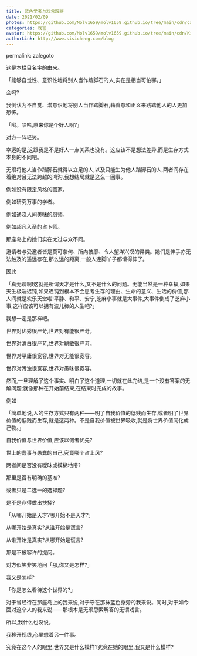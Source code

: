 ```yaml
---
title: 蓝色学者与戏言跟班
date: 2021/02/09
photos: https://github.com/Molv1659/molv1659.github.io/tree/main/cdn/category/zalegoto.jpeg
categories: 戏言
avatar: https://github.com/Molv1659/molv1659.github.io/tree/main/cdn/Kirito1.jpg
authorLink: http://www.sisicheng.com/blog
---
```

permalink: zalegoto

这是本栏目名字的由来。

「能够自觉性、意识性地将别人当作踏脚石的人,实在是相当可怕哪。」

  会吗?

  我倒认为不自觉、潜意识地将别人当作踏脚石,藉善意和正义来践踏他人的人更加恐怖。

  「哟。哈哈,原来你是个好人啊?」

  对方一阵轻笑。

  幸运的是,这跟我是不是好人一点关系也没有。这应该不是想法差异,而是生存方式本身的不同吧。

  无须将他人当作踏脚石就得以立足的人,以及只能生为他人踏脚石的人,两者间存在着绝对且无法跨越的鸿沟,我想结局就是这么一回事。

  例如没有限定风格的画家。

  例如研究万事的学者。

  例如通晓人间美味的厨师。

  例如超凡入圣的占卜师。

  那座岛上的她们实在太过与众不同。

  邀请者与受邀者皆是莫可奈何、所向披靡、令人望洋兴叹的异类。她们是伸手亦无法触及的遥远存在,那么远的距离,一般人连脚丫子都懒得伸了。

  因此

  「真无聊啊!这就是所谓天才是什么,又不是什么的问题。无能当然是一种幸福,如果天生极端迟钝,如果迟钝到根本不会思考生存的理由、生命的意义、生活的价值,那人间就是欢乐天堂啦!平静、和平、安宁,芝麻小事就是大事件,大事件倒成了芝麻小事,这样应该可以拥有波儿棒的人生吧?」

  我想一定是那样吧。

  世界对优秀很严苛,世界对有能很严苛。

  世界对清白很严苛,世界对聪敏很严苛。

  世界对平庸很宽容,世界对无能很宽容。

  世界对污浊很宽容,世界对愚昧很宽容。

  然而,一旦理解了这个事实、明白了这个道理,一切就在此完结,是一个没有答案的无解问题;就像那种在开始前结束,在结束时完成的故事。

  例如

  「简单地说,人的生存方式只有两种——明了自我价值的低贱而生存,或者明了世界价值的低贱而生存,就是这两种。不是自我价值被世界吸收,就是将世界价值同化成己物。」

  自我价值与世界价值,应该以何者优先?

  世上的蠢事与愚蠢的自己,究竟哪个占上风?

  两者间是否没有暧昧或模糊地带?

  那里是否有明确的基准?

  或者只是二选一的选择题?

  是不是非得做出抉择?

  「从哪开始是天才?哪开始不是天才?」

  从哪开始是真实?从谁开始是谎言?

  从谁开始是真实?从哪开始是谎言?

  那是不被容许的提问。

  对方似笑非笑地问「那,你又是怎样?」

  我又是怎样?

  「你是怎么看待这个世界的?」

  对于曾经待在那座岛上的我来说,对于守在那抹蓝色身旁的我来说。同时,对于如今面对这个人的我来说——那根本是无须思索解答的无谓戏言。

  所以,我什么也没说。

  我移开视线,心里想着另一件事。

  究竟在这个人的眼里,世界又是什么模样?究竟在她的眼里,我又是什么模样?


